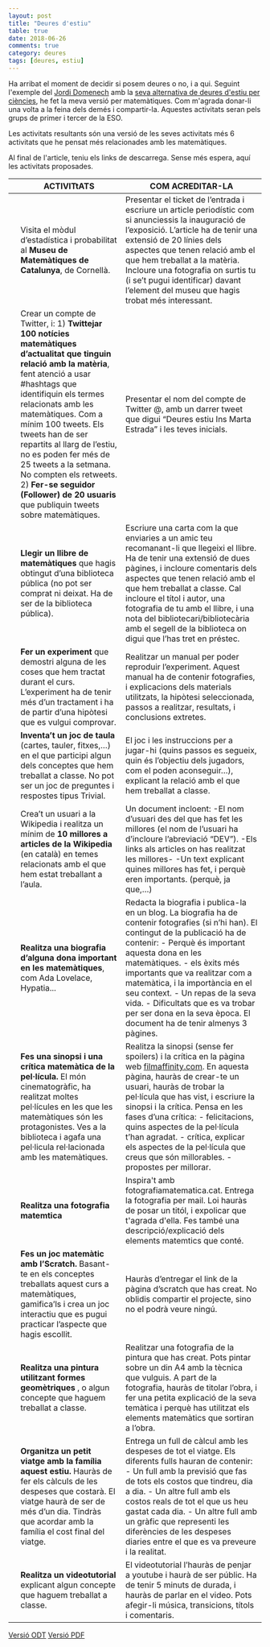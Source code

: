 ```yaml
---
layout: post
title: "Deures d'estiu"
table: true
date: 2018-06-26
comments: true
category: deures
tags: [deures, estiu]
---
```


Ha arribat el moment de decidir si posem deures o no, i a qui. Seguint l'exemple del [Jordi Domenech](https://twitter.com/jdomenechca) amb la [seva alternativa de deures d'estiu per ciències](https://blogcienciesnaturals.wordpress.com/2014/06/11/una-proposta-alternativa-de-deures-destiu/), he fet la meva versió per matemàtiques. Com m'agrada donar-li una volta a la feina dels demés i compartir-la. Aquestes activitats seran pels grups de primer i tercer de la ESO.

Les activitats resultants són una versió de les seves activitats més 6 activitats que he pensat més relacionades amb les matemàtiques. 

Al final de l'article, teniu els links de descarrega. Sense més espera, aquí les activitats proposades.  

|   | ACTIVITtATS| COM ACREDITAR-LA |
|---|---------------|-------------|
|   | Visita el mòdul d’estadística i probabilitat al  **Museu de Matemàtiques de Catalunya**, de Cornellà. | Presentar el ticket de l’entrada i escriure un article periodístic com si anunciessis la inauguració de l’exposició. L’article ha de tenir una extensió de 20 línies dels aspectes que tenen relació amb el que hem treballat a la matèria. Incloure una fotografia on surtis tu (i se’t pugui identificar) davant l’element del museu que hagis trobat més interessant. |
|   | Crear un compte de Twitter, i: 1)  **Twittejar 100 notícies matemàtiques d’actualitat que tinguin relació amb la matèria**, fent atenció a usar #hashtags que identifiquin els termes relacionats amb les matemàtiques. Com a mínim 100 tweets. Els tweets han de ser repartits al llarg de l’estiu, no es poden fer més de 25 tweets a la setmana. No compten els retweets. 2) **Fer-se seguidor (Follower) de 20 usuaris** que publiquin tweets sobre matemàtiques.| Presentar el nom del compte de Twitter @, amb un darrer tweet que digui “Deures estiu Ins Marta Estrada” i les teves inicials.  |
|   | **Llegir un llibre de matemàtiques**  que hagis obtingut d’una biblioteca pública (no pot ser comprat ni deixat. Ha de ser de la biblioteca pública).   | Escriure una carta com la que enviaries a un amic teu recomanant-li que llegeixi el llibre. Ha de tenir una extensió de dues pàgines, i incloure comentaris dels aspectes que tenen relació amb el que hem treballat a classe. Cal incloure el títol i autor, una fotografia de tu amb el llibre, i una nota del bibliotecari/bibliotecària amb el segell de la biblioteca on digui que l’has tret en préstec.   |
|   | **Fer un experiment** que demostri alguna de les coses que hem tractat durant el curs. L’experiment ha de tenir més d’un tractament i ha de partir d’una hipòtesi que es vulgui comprovar.  | Realitzar un manual per poder reproduir l’experiment. Aquest manual ha de contenir fotografies, i explicacions dels materials utilitzats, la hipòtesi seleccionada, passos a realitzar, resultats, i conclusions extretes.  |
|   | **Inventa’t un joc de taula**  (cartes, tauler, fitxes,…) en el que participi algun dels conceptes que hem treballat a classe. No pot ser un joc de preguntes i respostes tipus Trivial.  | El joc i les instruccions per a jugar-hi (quins passos es segueix, quin és l’objectiu dels jugadors, com el poden aconseguir…), explicant la relació amb el que hem treballat a classe. |
|   | Crea’t un usuari a la Wikipedia i realitza un mínim de  **10 millores a articles de la Wikipedia** (en català) en temes relacionats amb el que hem estat treballant a l’aula.  | Un document incloent: -El nom d’usuari des del que has fet les millores (el nom de l’usuari ha d’incloure l’abreviació “DEV”). -Els links als articles on has realitzat les millores- -Un text explicant quines millores has fet, i perquè eren importants. (perquè, ja que,…) |
|   | **Realitza una biografia d’alguna dona important en les matemàtiques**, com Ada Lovelace, Hypatia...  | Redacta la biografia i publica-la en un blog. La biografia ha de contenir fotografies (si n’hi han). El contingut de la publicació ha de contenir:  - Perquè és important aquesta dona en les matemàtiques.   - els èxits més importants que va realitzar com a matemàtica, i la importància en el seu context.   - Un repas de la seva vida.  - Dificultats que es va trobar per ser dona en la seva època.    El document ha de tenir almenys 3 pàgines.  |
|   | **Fes una sinopsi i una crítica matemàtica de la pel·lícula.** El món cinematogràfic, ha realitzat moltes pel·lícules en les que les matemàtiques són les protagonistes. Ves a la biblioteca i agafa una pel·licula rel·lacionada amb les matemàtiques. | Realitza la sinopsi (sense fer spoilers) i la crítica en la pàgina web  [filmaffinity.com](https://filmaffinity.com).  En aquesta pàgina, hauràs de crear-te un usuari, hauràs de trobar la pel·lícula que has vist, i escriure la sinopsi i la crítica. Pensa en les fases d’una crítica:   - felicitacions, quins aspectes de la pel·lícula t’han agradat.  - crítica, explicar els aspectes de la pel·lícula que creus que són millorables.   - propostes per millorar.   |
|   | **Realitza una fotografia matemtica**   | Inspira't amb fotografiamatematica.cat. Entrega la fotografia per mail. Loi hauràs de posar un titól, i expolicar que t'agrada d'ella. Fes també una descripció/explicació dels elements matemtics que conté.  |
|   | **Fes un joc matemàtic amb l’Scratch.**  Basant-te en els conceptes treballats aquest curs a matemàtiques, gamifica’ls i crea un joc interactiu que es pugui practicar l’aspecte que hagis escollit. | Hauràs d’entregar el link de la pàgina d’scratch que has creat. No oblidis compartir el projecte, sino no el podrà veure ningú.   |
|   | **Realitza una pintura utilitzant formes geomètriques** , o algun concepte que haguem treballat a classe. | Realitzar una fotografia de la pintura que has creat. Pots pintar sobre un din A4 amb la tècnica que vulguis. A part de la fotografia, hauràs de titolar l’obra, i fer una petita explicació de la seva temàtica i perquè has utilitzat els elements matemàtics que sortiran a l’obra. |
|   | **Organitza un petit viatge amb la família aquest estiu.**  Hauràs de fer els càlculs de les despeses que costarà. El viatge haurà de ser de més d’un dia. Tindràs que acordar amb la família el cost final del viatge. | Entrega un full de càlcul amb les despeses de tot el viatge. Els diferents fulls hauran de contenir:   - Un full amb la previsió que fas de tots els costos que tindreu, dia a dia.    - Un altre full amb els costos reals de tot el que us heu gastat cada dia.   - Un altre full amb un gràfic que representi les diferències de les despeses diaries entre el que es va preveure i la realitat.   |
|   | **Realitza un videotutorial** explicant algun concepte que haguem treballat a classe.  | El videotutorial l’hauràs de penjar a youtube i haurà de ser públic. Ha de tenir 5 minuts de durada, i hauràs de parlar en el video. Pots afegir-li música, transicions, títols i comentaris.   |

[Versió ODT](https://isaacmuro.github.io/assets/DeuresMates.odt)
[Versió PDF](https://isaacmuro.github.io/assets/DeuresMates.pdf)

